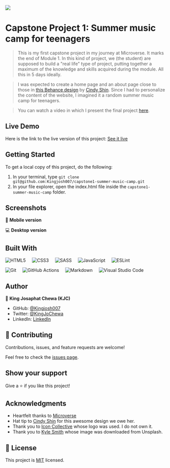 ![](https://img.shields.io/badge/Microverse-blueviolet)

# Capstone Project 1: Summer music camp for teenagers

> This is my first capstone project in my journey at Microverse. It marks the end of Module 1. In this kind of project, we (the student) are supposed to build a "real life" type of project, putting together a maximum of the knowledge and skills acquired during the module. All this in 5 days ideally.

> I was expected to create a home page and an about page close to those in [this Behance design](https://www.behance.net/gallery/29845175/CC-Global-Summit-2015) by [Cindy Shin](https://www.behance.net/adagio07). Since I had to personalize the content of the website, I imagined it a random summer music camp for teenagers. 

> You can watch a video in which I present the final project [here](https://www.loom.com/).

## Live Demo

Here is the link to the live version of this project: [See it live](https://kingjosh007.github.io/) 

## Getting Started

To get a local copy of this project, do the following: 

1. In your terminal, type `git clone git@github.com:Kingjosh007/capstone1-summer-music-camp.git` 
2. In your file explorer, open the index.html file inside the `capstone1-summer-music-camp` folder.


## Screenshots

📱 **Mobile version** 


💻 **Desktop version** 



## Built With

![HTML5](https://img.shields.io/badge/html5-%23E34F26.svg?style=for-the-badge&logo=html5&logoColor=white) &nbsp; &nbsp; 	![CSS3](https://img.shields.io/badge/css3-%231572B6.svg?style=for-the-badge&logo=css3&logoColor=white) &nbsp; &nbsp; ![SASS](https://img.shields.io/badge/SASS-hotpink.svg?style=for-the-badge&logo=SASS&logoColor=white) &nbsp; &nbsp; ![JavaScript](https://img.shields.io/badge/javascript-%23323330.svg?style=for-the-badge&logo=javascript&logoColor=%23F7DF1E) &nbsp; &nbsp; ![ESLint](https://img.shields.io/badge/ESLint-4B3263?style=for-the-badge&logo=eslint&logoColor=white)

![Git](https://img.shields.io/badge/git-%23F05033.svg?style=for-the-badge&logo=git&logoColor=white) &nbsp; &nbsp; ![GitHub Actions](https://img.shields.io/badge/githubactions-%232671E5.svg?style=for-the-badge&logo=githubactions&logoColor=white) &nbsp; &nbsp; ![Markdown](https://img.shields.io/badge/markdown-%23000000.svg?style=for-the-badge&logo=markdown&logoColor=white) &nbsp; &nbsp; ![Visual Studio Code](https://img.shields.io/badge/Visual%20Studio%20Code-0078d7.svg?style=for-the-badge&logo=visual-studio-code&logoColor=white) 


## Author

👤 **King Josaphat Chewa (KJC)**

- GitHub: [@Kingjosh007](https://github.com/Kingjosh007)
- Twitter: [@KingJoChewa](https://twitter.com/KingJoChewa)
- LinkedIn: [LinkedIn](https://www.linkedin.com/in/king-josaphat-chewa-aa154011b/)


## 🤝 Contributing

Contributions, issues, and feature requests are welcome!

Feel free to check the [issues page](../../issues/).

## Show your support

Give a ⭐️ if you like this project!

## Acknowledgments

- Heartfelt thanks to [Microverse](https://www.microverse.org/)
- Hat tip to [Cindy Shin](https://www.behance.net/adagio07) for this awesome design we owe her. 
- Thank you to [Icon Collective](https://iconcollective.edu/) whose logo was used. I do not own it.
- Thank you to [Kyle Smith](https://unsplash.com/@kymasm) whose image was downloaded from Unsplash.

## 📝 License

This project is [MIT](./MIT.md) licensed.
